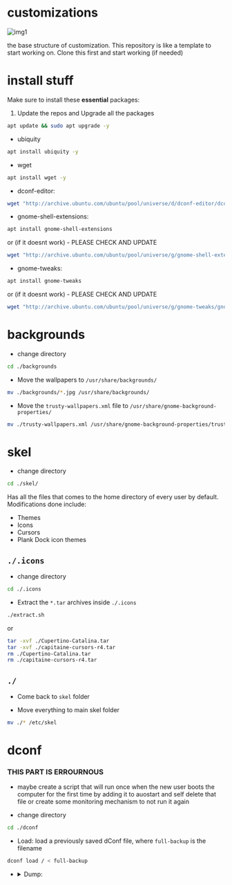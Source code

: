 # customizations

![img1](https://pbs.twimg.com/media/Fg-iFgDVUAA-UOf?format=jpg&name=large)

the base structure of customization. This repository is like a template to start working on. Clone this first and start working (if needed)

# install stuff

Make sure to install these **essential** packages:

1. Update the repos and Upgrade all the packages

```bash
apt update && sudo apt upgrade -y
```

- ubiquity

```bash
apt install ubiquity -y
```

- wget

```bash
apt install wget -y
```

- dconf-editor:

```bash
wget "http://archive.ubuntu.com/ubuntu/pool/universe/d/dconf-editor/dconf-editor_3.36.0-1_amd64.deb" && chmod +x ./dconf-editor_3.36.0-1_amd64.deb && sudo dpkg -i ./dconf-editor_3.36.0-1_amd64.deb
```

- gnome-shell-extensions:

```bash
apt install gnome-shell-extensions
```

or (if it doesnt work) - PLEASE CHECK AND UPDATE

```bash
wget "http://archive.ubuntu.com/ubuntu/pool/universe/g/gnome-shell-extensions/gnome-shell-extensions_3.36.1-1_all.deb" && chmod +x ./gnome-shell-extensions_3.36.1-1_all.deb && dpkg -i ./gnome-shell-extensions_3.36.1-1_all.deb
```

- gnome-tweaks:

```bash
apt install gnome-tweaks
```

or (if it doesnt work) - PLEASE CHECK AND UPDATE

```bash
wget "http://archive.ubuntu.com/ubuntu/pool/universe/g/gnome-tweaks/gnome-tweaks_3.34.0-2ubuntu1_all.deb" && chmod +x ./gnome-tweaks_3.34.0-2ubuntu1_all.deb && dpkg -i ./gnome-tweaks_3.34.0-2ubuntu1_all.deb
```

# backgrounds

- change directory

```bash
cd ./backgrounds
```

- Move the wallpapers to `/usr/share/backgrounds/`

```bash
mv ./backgrounds/*.jpg /usr/share/backgrounds/
```

- Move the `trusty-wallpapers.xml` file to `/usr/share/gnome-background-properties/`

```bash
mv ./trusty-wallpapers.xml /usr/share/gnome-background-properties/trusty-wallpapers.xml
```

# skel

- change directory

```bash
cd ./skel/
```

Has all the files that comes to the home directory of every user by default. Modifications done include:

- Themes
- Icons
- Cursors
- Plank Dock icon themes

## `./.icons`

- change directory

```bash
cd ./.icons
```

- Extract the `*.tar` archives inside `./.icons`

```bash
./extract.sh
```

or

```bash
tar -xvf ./Cupertino-Catalina.tar
tar -xvf ./capitaine-cursors-r4.tar
rm ./Cupertino-Catalina.tar
rm ./capitaine-cursors-r4.tar
```

## `./`

- Come back to `skel` folder

- Move everything to main skel folder

```bash
mv ./* /etc/skel
```

# dconf

### THIS PART IS ERROURNOUS

- maybe create a script that will run once when the new user boots the computer for the first time by adding it to auostart and self delete that file or create some monitoring mechanism to not run it again

- change directory

```bash
cd ./dconf
```

- Load: load a previously saved dConf file, where `full-backup` is the filename

```bash
dconf load / < full-backup
```

<ul>
<li>
    <details>
    <summary>Dump:</summary>
    <br>
    save all the customizations done to a single file, where <i>full-backup</i> is the filename
    <br>
    <br>
    <pre>dconf dump / > full-backup</pre>
    </details>
</li>
</ul>
